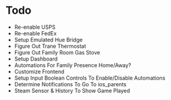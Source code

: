 # Todo

- Re-enable USPS
- Re-enable FedEx
- Setup Emulated Hue Bridge
- Figure Out Trane Thermostat
- Figure Out Family Room Gas Stove
- Setup Dashboard
- Automations For Family Presence Home/Away?
- Customize Frontend
- Setup Input Boolean Controls To Enable/Disable Automations
- Determine Notifications To Go To ios_parents
- Steam Sensor & History To Show Game Played
